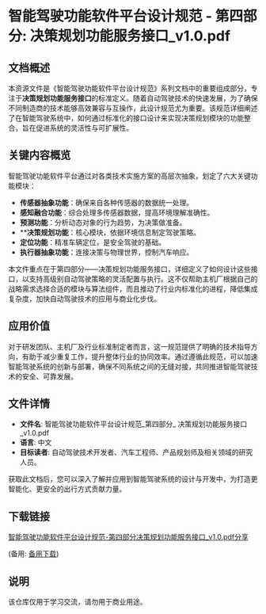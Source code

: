# 智能驾驶功能软件平台设计规范 - 第四部分: 决策规划功能服务接口_v1.0.pdf

## 文档概述

本资源文件是《智能驾驶功能软件平台设计规范》系列文档中的重要组成部分，专注于**决策规划功能服务接口**的标准定义。随着自动驾驶技术的快速发展，为了确保不同制造商的技术能够高效兼容与互操作，此设计规范尤为重要。该规范详细阐述了在智能驾驶系统中，如何通过标准化的接口设计来实现决策规划模块的功能整合，旨在促进系统的灵活性与可扩展性。

## 关键内容概览

智能驾驶功能软件平台通过对各类技术实施方案的高层次抽象，划定了六大关键功能模块：
- **传感器抽象功能**：确保来自各种传感器的数据统一处理。
- **感知融合功能**：综合处理多传感器数据，提高环境理解准确性。
- **预测功能**：分析动态对象的行为趋势，为决策做准备。
- ****决策规划功能**：核心模块，依据环境信息制定驾驶策略。
- **定位功能**：精准车辆定位，是安全驾驶的基础。
- **执行器抽象功能**：连接决策与物理世界，控制汽车响应。

本文件重点在于第四部分——决策规划功能服务接口，详细定义了如何设计这些接口，以支持高级别自动驾驶策略的灵活配置与执行。这不仅帮助主机厂根据自己的战略需求选择合适的模块与算法组件，而且推动了行业内标准化的进程，降低集成复杂度，加快自动驾驶技术的应用与商业化步伐。

## 应用价值

对于研发团队、主机厂及行业标准制定者而言，这一规范提供了明确的技术指导方向，有助于减少重复工作，提升整体行业的协同效率。通过遵循此规范，可以加速智能驾驶系统的创新与部署，确保不同系统之间的无缝对接，共同推进智能驾驶技术的安全、可靠发展。

## 文件详情

- **文件名**: 智能驾驶功能软件平台设计规范_第四部分_ 决策规划功能服务接口_v1.0.pdf
- **语言**: 中文
- **目标读者**: 自动驾驶技术开发者、汽车工程师、产品规划师及相关领域的研究人员。

获取此文档后，您可以深入了解并应用到智能驾驶系统的设计与开发中，为打造更智能化、更安全的出行方式贡献力量。

## 下载链接
[智能驾驶功能软件平台设计规范-第四部分决策规划功能服务接口_v1.0.pdf分享](https://pan.quark.cn/s/ba51fc7ec2eb) 

(备用: [备用下载](https://pan.baidu.com/s/1u0ccvtnhDY5Nx-LCray3ww?pwd=1234))

## 说明

该仓库仅用于学习交流，请勿用于商业用途。
